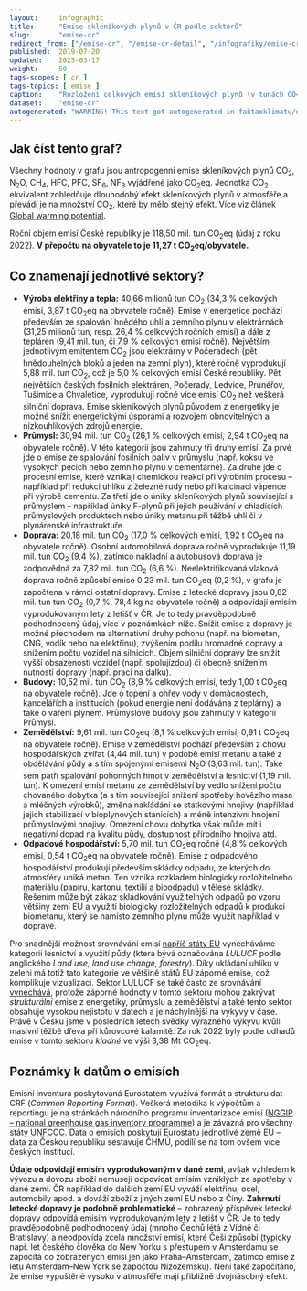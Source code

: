 ```yaml
---
layout:     infographic
title:      "Emise skleníkových plynů v ČR podle sektorů"
slug:       "emise-cr"
redirect_from: ["/emise-cr", "/emise-cr-detail", "/infografiky/emise-cr-detail"]
published:  2019-07-20
updated:    2025-03-17
weight:     50
tags-scopes: [ cr ]
tags-topics: [ emise ]
caption:    "Rozložení celkových emisí skleníkových plynů (v tunách CO<sub>2</sub> ekvivalentu) v ČR za rok 2022 v jednotlivých sektorech lidské činnosti. Roční objem emisí České republiky je 118,50 mil. tun (údaj z roku 2022). V přepočtu na obyvatele to je 11,27 t CO<sub>2</sub>eq/obyvatele."
dataset:    "emise-cr"
autogenerated: "WARNING! This text got autogenerated in faktaoklimatu/data-analysis on 2025-03-17. Do not change here, fix it in the source notebook."
---
```


## Jak číst tento graf?

Všechny hodnoty v grafu jsou <glossary id="antropogennisklenikoveplyny">antropogenní emise</glossary> skleníkových plynů CO<sub>2</sub>, N<sub>2</sub>O, CH<sub>4</sub>, HFC, PFC, SF<sub>6</sub>, NF<sub>3</sub> vyjádřené jako <glossary id="co2eq">CO<sub>2</sub>eq</glossary>. Jednotka CO<sub>2</sub> ekvivalent zohledňuje dlouhodobý efekt skleníkových plynů v atmosféře a převádí je na množství CO<sub>2</sub>, které by mělo stejný efekt. Více viz článek [Global warming potential](https://en.wikipedia.org/wiki/Global_warming_potential).

Roční objem emisí České republiky je 118,50 mil. tun CO<sub>2</sub>eq (údaj z roku 2022). __V přepočtu na obyvatele to je 11,27 t CO<sub>2</sub>eq/obyvatele.__

## Co znamenají jednotlivé sektory?

* __Výroba elektřiny a tepla:__ 40,66 milionů tun CO<sub>2</sub> (34,3 % celkových emisí, 3,87 t CO<sub>2</sub>eq na obyvatele ročně). Emise v energetice pochází především ze spalování hnědého uhlí a zemního plynu v elektrárnách (31,25 milionů tun, resp. 26,4 % celkových ročních emisí) a dále z tepláren (9,41 mil. tun, či 7,9 % celkových emisí ročně). Největším jednotlivým emitentem CO<sub>2</sub> jsou elektrárny v Počeradech (pět hnědouhelných bloků a jeden na zemní plyn), které ročně vyprodukují 5,88 mil. tun CO<sub>2</sub>, což je 5,0 % celkových emisí České republiky. Pět největších českých fosilních elektráren, Počerady, Ledvice, Prunéřov, Tušimice a Chvaletice, vyprodukují ročně více emisí CO<sub>2</sub> než veškerá silniční doprava. Emise skleníkových plynů původem z energetiky je možné snížit energetickými úsporami a rozvojem obnovitelných a nízkouhlíkových zdrojů energie.
* __Průmysl:__ 30,94 mil. tun CO<sub>2</sub> (26,1 % celkových emisí, 2,94 t CO<sub>2</sub>eq na obyvatele ročně). V této kategorii jsou zahrnuty tři druhy emisí. Za prvé jde o emise ze spalování fosilních paliv v průmyslu (např. koksu ve vysokých pecích nebo zemního plynu v cementárně). Za druhé jde o procesní emise, které vznikají chemickou reakcí při výrobním procesu – například při redukci uhlíku z železné rudy nebo při kalcinaci vápence při výrobě cementu. Za třetí jde o úniky skleníkových plynů související s průmyslem – například úniky F-plynů při jejich používání v chladících průmyslových produktech nebo úniky metanu při těžbě uhlí či v plynárenské infrastruktuře.
* __Doprava:__ 20,18 mil. tun CO<sub>2</sub> (17,0 % celkových emisí, 1,92 t CO<sub>2</sub>eq na obyvatele ročně). Osobní automobilová doprava ročně vyprodukuje 11,19 mil. tun CO<sub>2</sub> (9,4 %), zatímco nákladní a autobusová doprava je zodpovědná za 7,82 mil. tun CO<sub>2</sub> (6,6 %). Neelektrifikovaná vlaková doprava ročně způsobí emise 0,23 mil. tun CO<sub>2</sub>eq (0,2 %), v grafu je započtena v rámci ostatní dopravy. Emise z letecké dopravy jsou 0,82 mil. tun tun CO<sub>2</sub> (0,7 %, 78,4 kg na obyvatele ročně) a odpovídají emisím vyprodukovaným lety z letišť v ČR. Je to tedy pravděpodobně podhodnocený údaj, více v poznámkách níže. Snížit emise z dopravy je možné přechodem na alternativní druhy pohonu (např. na biometan, CNG, vodík nebo na elektřinu), zvýšením podílu hromadné dopravy a snížením počtu vozidel na silnicích. Objem silniční dopravy lze snížit vyšší obsazeností vozidel (např. spolujízdou) či obecně snížením nutnosti dopravy (např. prací na dálku).
* __Budovy:__ 10,52 mil. tun CO<sub>2</sub> (8,9 % celkových emisí, tedy 1,00 t CO<sub>2</sub>eq na obyvatele ročně). Jde o topení a ohřev vody v domácnostech, kancelářích a institucích (pokud energie není dodávána z teplárny) a také o vaření plynem. Průmyslové budovy jsou zahrnuty v kategorii Průmysl.
* __Zemědělství:__ 9,61 mil. tun CO<sub>2</sub>eq (8,1 % celkových emisí, 0,91 t CO<sub>2</sub>eq na obyvatele ročně). Emise v zemědělství pochází především z chovu hospodářských zvířat (4,44 mil. tun) v podobě emisí metanu a také z obdělávání půdy a s tím spojenými emisemi N<sub>2</sub>O (3,63 mil. tun). Také sem patří spalování pohonných hmot v zemědělství a lesnictví (1,19 mil. tun). K omezení emisí metanu ze zemědělství by vedlo snížení počtu chovaného dobytka (a s tím související snížení spotřeby hovězího masa a mléčných výrobků), změna nakládání se statkovými hnojivy (například jejich stabilizací v bioplynových stanicích) a méně intenzivní hnojení průmyslovými hnojivy. Omezení chovu dobytka však může mít i negativní dopad na kvalitu půdy, dostupnost přírodního hnojiva atd.
* __Odpadové hospodářství:__ 5,70 mil. tun CO<sub>2</sub>eq ročně (4,8 % celkových emisí, 0,54 t CO<sub>2</sub>eq na obyvatele ročně). Emise z odpadového hospodářství produkují především skládky odpadu, ze kterých do atmosféry uniká metan. Ten vzniká rozkladem biologicky rozložitelného materiálu (papíru, kartonu, textilií a bioodpadu) v tělese skládky. Řešením může být zákaz skládkování využitelných odpadů po vzoru většiny zemí EU a využití biologicky rozložitelných odpadů k produkci biometanu, který se namísto zemního plynu může využít například v dopravě.

Pro snadnější možnost srovnávání emisí [napříč státy EU](/infografiky/emise-vybrane-staty) vynecháváme kategorii lesnictví a využití půdy (která bývá označována _LULUCF_ podle anglického _Land use, land use change, forestry_). Díky ukládání uhlíku v zeleni má totiž tato kategorie ve většině států EU záporné emise, což komplikuje vizualizaci. Sektor LULUCF se také často ze srovnávání [vynechává](https://climateactiontracker.org/methodology/land-use-and-forestry/), protože záporné hodnoty v tomto sektoru mohou zakrývat _strukturální_ emise z energetiky, průmyslu a zemědělství a také tento sektor obsahuje vysokou nejistotu v datech a je náchylnější na výkyvy v čase. Právě v Česku jsme v posledních letech svědky výrazného výkyvu kvůli masivní těžbě dřeva při kůrovcové kalamitě. Za rok 2022 byly podle odhadů emise v tomto sektoru _kladné_ ve výši 3,38 Mt CO<sub>2</sub>eq.

## Poznámky k datům o emisích

Emisní inventura poskytovaná Eurostatem využívá formát a strukturu dat CRF (_Common Reporting Format_). Veškerá metodika k výpočtům a reportingu je na stránkách národního programu inventarizace emisí ([NGGIP – national greenhouse gas inventory programme](https://www.ipcc-nggip.iges.or.jp/)) a je závazná pro všechny státy [UNFCCC](https://cs.wikipedia.org/wiki/R%C3%A1mcov%C3%A1_%C3%BAmluva_OSN_o_zm%C4%9Bn%C4%9B_klimatu). Data o emisích poskytují Eurostatu jednotlivé země EU – data za Českou republiku sestavuje ČHMÚ, podílí se na tom ovšem více českých institucí.

**Údaje odpovídají emisím vyprodukovaným v dané zemi**, avšak vzhledem k vývozu a dovozu zboží nemusejí odpovídat emisím vzniklých ze spotřeby v dané zemi. ČR například do dalších zemí EU vyváží elektřinu, ocel, automobily apod. a dováží zboží z jiných zemí EU nebo z Číny. **Zahrnutí letecké dopravy je podobně problematické** – zobrazený příspěvek letecké dopravy odpovídá emisím vyprodukovaným lety z letišť v ČR. Je to tedy pravděpodobně podhodnocený údaj (mnoho Čechů létá z Vídně či Bratislavy) a neodpovídá zcela množství emisí, které Češi způsobí (typicky např. let českého člověka do New Yorku s přestupem v Amsterdamu se započítá do zobrazených emisí jen jako Praha–Amsterdam, zatímco emise z letu Amsterdam–New York se započtou Nizozemsku). Není také započítáno, že emise vypuštěné vysoko v atmosféře mají přibližně dvojnásobný efekt.
